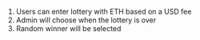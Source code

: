 1. Users can enter lottery with ETH based on a USD fee
2. Admin will choose when the lottery is over
3. Random winner will be selected